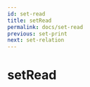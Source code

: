 ```yaml
---
id: set-read
title: setRead
permalink: docs/set-read
previous: set-print
next: set-relation
---
```


# setRead

